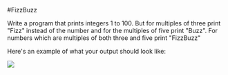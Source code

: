 #FizzBuzz

Write a program that prints integers 1 to 100. But for multiples of three print "Fizz" instead of the number and for the multiples of five print "Buzz". For numbers which are multiples of both three and five print "FizzBuzz"

Here's an example of what your output should look like:

<img src="http://www.korenlc.com/wp-content/uploads/2014/03/fizz.png">
